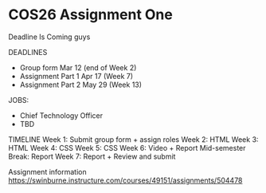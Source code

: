 # COS26 Assignment One
Deadline Is Coming guys

DEADLINES
- Group form Mar 12 (end of Week 2)
- Assignment Part 1 Apr 17 (Week 7)
- Assignment Part 2 May 29 (Week 13)

JOBS:
- Chief Technology Officer
- TBD

TIMELINE
Week 1: Submit group form + assign roles
Week 2: HTML
Week 3: HTML
Week 4: CSS
Week 5: CSS
Week 6: Video + Report
Mid-semester Break: Report
Week 7: Report + Review and submit

Assignment information
https://swinburne.instructure.com/courses/49151/assignments/504478 


